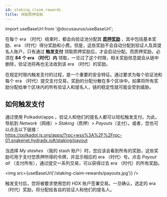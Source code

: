 ```yaml
---
id: staking_claim_rewards
title: 领取质押奖励
---
```


import useBaseUrl from '@docusaurus/useBaseUrl';

在每个 era （时代）结束时，都会向验证池分配其 **[质押奖励](/staking_rewards)** ，其中包括基本奖励、era （时代）得分奖励和小费。但是，这些奖励不会自动分配到验证人及其提名人账户，只有通过 **触发支付** 领取质押奖励后，才会启动分配。而质押奖励，必须在 **84 个 era （时代）内** 领取，一旦过了这个时限，相关奖励信息就会从链中删除，验证池将再也无法收到该 era （时代）的奖励。

在规定时限内触发支付的过程，是一个重要的安全特征。通过要求为每个验证池和每个 era （时代）提交支付交易，奖励的分配分散在多个区块中。如果将所有奖励分配给单个区块内的所有验证人和提名人，链的稳定性就可能会受到威胁。

## 如何触发支付
通过使用 Polkadot/apps ，验证人和他们的提名人都可以轻松触发支付。为此，导航到 *Network*（网络）> *Staking*（质押）> *Payouts*（支付）。或者，您也可以点击以下链接：  
https://polkadot.js.org/apps/?rpc=wss%3A%2F%2Frpc-01.snakenet.hydradx.io#/staking/payout

当选择 *My stashes* （我的 stash 账户）时，您应该会看到所有的奖励，这些奖励可用于支付您质押所得的令牌，并显示相应的 era （时代）号。点击 *Payout all* （支付所有），通过提交一系列交易，可以获得过去 era （时代）的所有奖励。

<img src={useBaseUrl('/staking-claim-rewards/payouts.jpg')} />

触发支付后，您将被要求使用您的 HDX 账户签署交易。一旦确认，选定的 era （时代）奖励，将分配给各自的验证人和他们的提名人。

